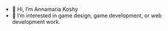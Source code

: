 - 👋 Hi, I’m Annamaria Koshy
- 👀 I’m interested in game design, game development, or web development work.

